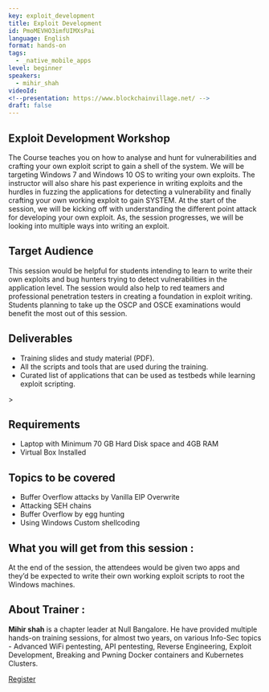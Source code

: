 ```yaml
---
key: exploit_development
title: Exploit Development
id: PmoMEVHO3imfUIMXsPai
language: English
format: hands-on
tags:
  - _native_mobile_apps
level: beginner
speakers:
  - mihir_shah
videoId: 
<!--presentation: https://www.blockchainvillage.net/ -->
draft: false
---
```

<h2>Exploit Development Workshop</h2>

The Course teaches you on how to analyse and hunt for vulnerabilities and crafting your
own exploit script to gain a shell of the system. We will be targeting Windows 7 and
Windows 10 OS to writing your own exploits. The instructor will also share his past
experience in writing exploits and the hurdles in fuzzing the applications for detecting a
vulnerability and finally crafting your own working exploit to gain SYSTEM.
At the start of the session, we will be kicking off with understanding the different point
attack for developing your own exploit. As, the session progresses, we will be looking into
multiple ways into writing an exploit.

<h2>Target Audience</h2>

This session would be helpful for students intending to learn to write their own exploits and
bug hunters trying to detect vulnerabilities in the application level. The session would also
help to red teamers and professional penetration testers in creating a foundation in exploit
writing. Students planning to take up the OSCP and OSCE examinations would benefit the
most out of this session.

<h2>Deliverables</h2>
<ul>
<li>Training slides and study material (PDF).</li>
<li>All the scripts and tools that are used during the training.</li>
<li>Curated list of applications that can be used as testbeds while learning exploit
scripting.</li>
</ul>>

<h2>Requirements</h2>
<ul>
<li>Laptop with Minimum 70 GB Hard Disk space and 4GB RAM</li>
<li>Virtual Box Installed</li>
</ul>

<h2>Topics to be covered</h2>
<ul>
<li>Buffer Overflow attacks by Vanilla EIP Overwrite</li>
<li>Attacking SEH chains</li>
<li>Buffer Overflow by egg hunting</li>
<li>Using Windows Custom shellcoding</li>
</ul>

<h2>What you will get from this session :</h2>

At the end of the session, the attendees would be given two apps and they’d be
expected to write their own working exploit scripts to root the Windows machines.

<h2>About Trainer :</h2>

<b>Mihir shah</b> is a chapter leader at Null Bangalore. He have provided multiple hands-on training sessions, for almost two years, on various Info-Sec topics - Advanced WiFi pentesting, API pentesting, Reverse Engineering, Exploit Development, Breaking and Pwning Docker containers and Kubernetes Clusters.


<a align="center" class="btn primary" target="_blank" rel="noopener" href="https://docs.google.com/forms/u/0/d/1TEHmO9Jg_kxWCxfzct3qjneHSegAF2QjF-co4rG7dt8/viewform?edit_requested=true">Register</a>